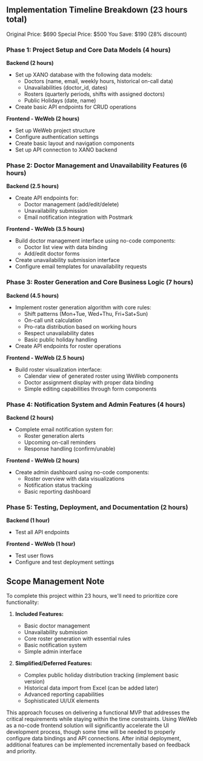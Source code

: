 ## Implementation Timeline Breakdown (23 hours total)
Original Price: $690
Special Price: $500
You Save: $190 (28% discount) 

### Phase 1: Project Setup and Core Data Models (4 hours)
**Backend (2 hours)**
- Set up XANO database with the following data models:
  - Doctors (name, email, weekly hours, historical on-call data)
  - Unavailabilities (doctor_id, dates)
  - Rosters (quarterly periods, shifts with assigned doctors)
  - Public Holidays (date, name)
- Create basic API endpoints for CRUD operations

**Frontend - WeWeb (2 hours)**
- Set up WeWeb project structure
- Configure authentication settings
- Create basic layout and navigation components
- Set up API connection to XANO backend

### Phase 2: Doctor Management and Unavailability Features (6 hours)
**Backend (2.5 hours)**
- Create API endpoints for:
  - Doctor management (add/edit/delete)
  - Unavailability submission
  - Email notification integration with Postmark

**Frontend - WeWeb (3.5 hours)**
- Build doctor management interface using no-code components:
  - Doctor list view with data binding
  - Add/edit doctor forms
- Create unavailability submission interface
- Configure email templates for unavailability requests

### Phase 3: Roster Generation and Core Business Logic (7 hours)
**Backend (4.5 hours)**
- Implement roster generation algorithm with core rules:
  - Shift patterns (Mon+Tue, Wed+Thu, Fri+Sat+Sun)
  - On-call unit calculation
  - Pro-rata distribution based on working hours
  - Respect unavailability dates
  - Basic public holiday handling
- Create API endpoints for roster operations

**Frontend - WeWeb (2.5 hours)**
- Build roster visualization interface:
  - Calendar view of generated roster using WeWeb components
  - Doctor assignment display with proper data binding
  - Simple editing capabilities through form components

### Phase 4: Notification System and Admin Features (4 hours)
**Backend (2 hours)**
- Complete email notification system for:
  - Roster generation alerts
  - Upcoming on-call reminders
  - Response handling (confirm/unable)

**Frontend - WeWeb (2 hours)**
- Create admin dashboard using no-code components:
  - Roster overview with data visualizations
  - Notification status tracking
  - Basic reporting dashboard

### Phase 5: Testing, Deployment, and Documentation (2 hours)
**Backend (1 hour)**
- Test all API endpoints

**Frontend - WeWeb (1 hour)**
- Test user flows
- Configure and test deployment settings

## Scope Management Note
To complete this project within 23 hours, we'll need to prioritize core functionality:

1. **Included Features:**
   - Basic doctor management
   - Unavailability submission
   - Core roster generation with essential rules
   - Basic notification system
   - Simple admin interface

2. **Simplified/Deferred Features:**
   - Complex public holiday distribution tracking (implement basic version)
   - Historical data import from Excel (can be added later)
   - Advanced reporting capabilities
   - Sophisticated UI/UX elements

This approach focuses on delivering a functional MVP that addresses the critical requirements while staying within the time constraints. Using WeWeb as a no-code frontend solution will significantly accelerate the UI development process, though some time will be needed to properly configure data bindings and API connections. After initial deployment, additional features can be implemented incrementally based on feedback and priority.
